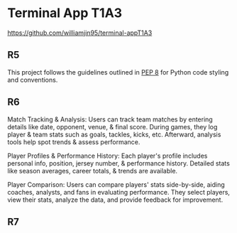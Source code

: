 # Terminal App T1A3 #

https://github.com/williamjin95/terminal-appT1A3

## R5 ##

This project follows the guidelines outlined in [PEP 8](https://www.python.org/dev/peps/pep-0008/) for Python code styling and conventions.

## R6 ##

Match Tracking & Analysis:
Users can track team matches by entering details like date, opponent, venue, & final score. During games, they log player & team stats such as goals, tackles, kicks, etc. Afterward, analysis tools help spot trends & assess performance.

Player Profiles & Performance History:
Each player's profile includes personal info, position, jersey number, & performance history. Detailed stats like season averages, career totals, & trends are available.

Player Comparison:
Users can compare players' stats side-by-side, aiding coaches, analysts, and fans in evaluating performance. They select players, view their stats, analyze the data, and provide feedback for improvement.

## R7 ##

